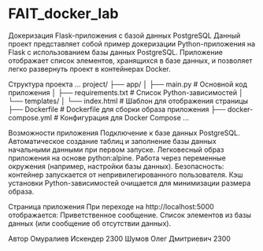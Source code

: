 # FAIT_docker_lab
Докеризация Flask-приложения с базой данных PostgreSQL
Данный проект представляет собой пример докеризации Python-приложения на Flask с использованием базы данных PostgreSQL. Приложение отображает список элементов, хранящихся в базе данных, и позволяет легко развернуть проект в контейнерах Docker.

Структура проекта
...
project/
├── app/
│   ├── main.py              # Основной код приложения
│   ├── requirements.txt     # Список Python-зависимостей
│   └── templates/
│       └── index.html       # Шаблон для отображения страницы
├── Dockerfile               # Dockerfile для сборки образа приложения
├── docker-compose.yml       # Конфигурация для Docker Compose
...

Возможности приложения
Подключение к базе данных PostgreSQL.
Автоматическое создание таблиц и заполнение базы данных начальными данными при первом запуске.
Легковесный образ приложения на основе python:alpine.
Работа через переменные окружения (например, настройки базы данных).
Безопасность: контейнер запускается от непривилегированного пользователя.
Кэш установки Python-зависимостей очищается для минимизации размера образа.


Страница приложения
При переходе на http://localhost:5000 отображается:
Приветственное сообщение.
Список элементов из базы данных (или сообщение об отсутствии данных).

Автор
Омуралиев Искендер 2300
Шумов Олег Дмитриевич 2300 
